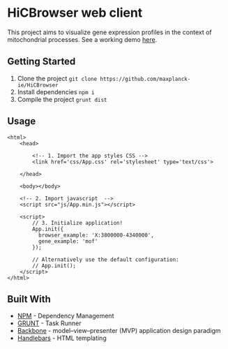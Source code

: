 # HiCBrowser web client

This project aims to visualize gene expression profiles in the context of mitochondrial processes. See a working demo [here](http://jmvillaveces.github.io/mito_models_visualization/dist/).

## Getting Started

1. Clone the project
`git clone https://github.com/maxplanck-ie/HiCBrowser`
2. Install dependencies
`npm i`
3. Compile the project
`grunt dist`

## Usage

```
<html>
    <head>

        <!-- 1. Import the app styles CSS -->
        <link href='css/App.css' rel='stylesheet' type='text/css'>

    </head>

    <body></body>

    <!-- 2. Import javascript  -->
    <script src="js/App.min.js"></script>

    <script>
        // 3. Initialize application!
        App.init({
          browser_example: 'X:3800000-4340000',
          gene_example: 'mof'
        });

        // Alternatively use the default configuration:
        // App.init();
    </script>
</html>
```

## Built With

* [NPM](https://www.npmjs.com/) - Dependency Management
* [GRUNT](http://gruntjs.com/) - Task Runner
* [Backbone](http://backbonejs.org/) -  model–view–presenter (MVP) application design paradigm
* [Handlebars](http://handlebarsjs.com/) - HTML templating
